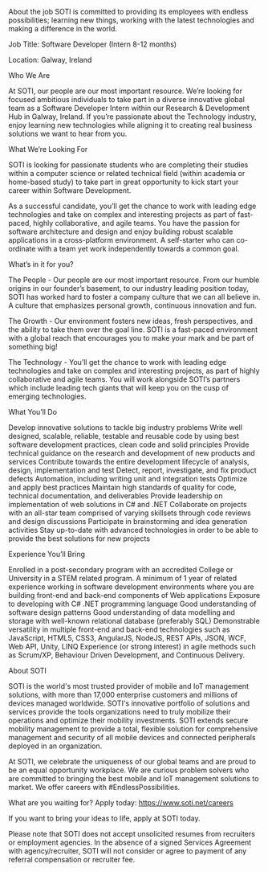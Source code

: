 About the job
SOTI is committed to providing its employees with endless possibilities; learning new things, working with the latest technologies and making a difference in the world.

Job Title: Software Developer (Intern 8-12 months)

Location: Galway, Ireland

Who We Are

At SOTI, our people are our most important resource. We’re looking for focused ambitious individuals to take part in a diverse innovative global team as a Software Developer Intern within our Research & Development Hub in Galway, Ireland. If you’re passionate about the Technology industry, enjoy learning new technologies while aligning it to creating real business solutions we want to hear from you.

What We’re Looking For

SOTI is looking for passionate students who are completing their studies within a computer science or related technical field (within academia or home-based study) to take part in great opportunity to kick start your career within Software Development.

As a successful candidate, you’ll get the chance to work with leading edge technologies and take on complex and interesting projects as part of fast-paced, highly collaborative, and agile teams. You have the passion for software architecture and design and enjoy building robust scalable applications in a cross-platform environment. A self-starter who can co-ordinate with a team yet work independently towards a common goal.

What’s in it for you?

The People - Our people are our most important resource. From our humble origins in our founder’s basement, to our industry leading position today, SOTI has worked hard to foster a company culture that we can all believe in. A culture that emphasizes personal growth, continuous innovation and fun.

The Growth - Our environment fosters new ideas, fresh perspectives, and the ability to take them over the goal line. SOTI is a fast-paced environment with a global reach that encourages you to make your mark and be part of something big!

The Technology - You’ll get the chance to work with leading edge technologies and take on complex and interesting projects, as part of highly collaborative and agile teams. You will work alongside SOTI’s partners which include leading tech giants that will keep you on the cusp of emerging technologies.

What You’ll Do

Develop innovative solutions to tackle big industry problems
Write well designed, scalable, reliable, testable and reusable code by using best software development practices, clean code and solid principles
Provide technical guidance on the research and development of new products and services
Contribute towards the entire development lifecycle of analysis, design, implementation and test
Detect, report, investigate, and fix product defects
Automation, including writing unit and integration tests
Optimize and apply best practices
Maintain high standards of quality for code, technical documentation, and deliverables
Provide leadership on implementation of web solutions in C# and .NET
Collaborate on projects with an all-star team comprised of varying skillsets through code reviews and design discussions
Participate in brainstorming and idea generation activities
Stay up-to-date with advanced technologies in order to be able to provide the best solutions for new projects

Experience You’ll Bring

Enrolled in a post-secondary program with an accredited College or University in a STEM related program.
A minimum of 1 year of related experience working in software development environments where you are building front-end and back-end components of Web applications
Exposure to developing with C# .NET programming language
Good understanding of software design patterns
Good understanding of data modelling and storage with well-known relational database (preferably SQL)
Demonstrable versatility in multiple front-end and back-end technologies such as JavaScript, HTML5, CSS3, AngularJS, NodeJS, REST APIs, JSON, WCF, Web API, Unity, LINQ
Experience (or strong interest) in agile methods such as Scrum/XP, Behaviour Driven Development, and Continuous Delivery.

About SOTI

SOTI is the world's most trusted provider of mobile and IoT management solutions, with more than 17,000 enterprise customers and millions of devices managed worldwide. SOTI's innovative portfolio of solutions and services provide the tools organizations need to truly mobilize their operations and optimize their mobility investments. SOTI extends secure mobility management to provide a total, flexible solution for comprehensive management and security of all mobile devices and connected peripherals deployed in an organization.

At SOTI, we celebrate the uniqueness of our global teams and are proud to be an equal opportunity workplace. We are curious problem solvers who are committed to bringing the best mobile and IoT management solutions to market. We offer careers with #EndlessPossibilities.

What are you waiting for? Apply today: https://www.soti.net/careers

If you want to bring your ideas to life, apply at SOTI today.

Please note that SOTI does not accept unsolicited resumes from recruiters or employment agencies. In the absence of a signed Services Agreement with agency/recruiter, SOTI will not consider or agree to payment of any referral compensation or recruiter fee.